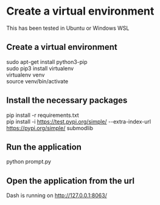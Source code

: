 # Create a virtual environment
This has been tested in Ubuntu or Windows WSL
## Create a virtual environment
sudo apt-get install python3-pip <br>
sudo pip3 install virtualenv <br>
virtualenv venv <br>
source venv/bin/activate <br>
## Install the necessary packages
pip install -r requirements.txt <br>
pip install -i https://test.pypi.org/simple/ --extra-index-url https://pypi.org/simple/ submodlib

## Run the application
python prompt.py

## Open the application from the url
Dash is running on http://127.0.0.1:8063/
